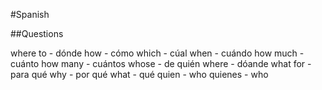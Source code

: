 #Spanish

##Questions 

where to - dónde
how - cómo
which - cúal
when - cuándo
how much - cuánto 
how many - cuántos 
whose - de quién 
where - dóande 
what for - para qué
why - por qué
what - qué
quien - who
quienes - who
